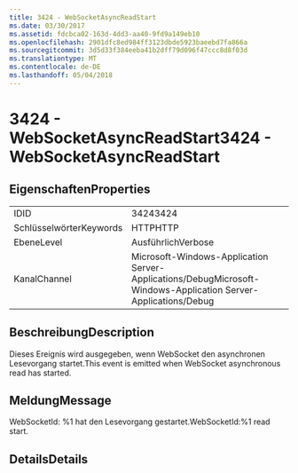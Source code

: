 ```yaml
---
title: 3424 - WebSocketAsyncReadStart
ms.date: 03/30/2017
ms.assetid: fdcbca02-163d-4dd3-aa40-9fd9a149eb10
ms.openlocfilehash: 2901dfc8ed984ff3123dbde5923baeebd7fa866a
ms.sourcegitcommit: 3d5d33f384eeba41b2dff79d096f47ccc8d8f03d
ms.translationtype: MT
ms.contentlocale: de-DE
ms.lasthandoff: 05/04/2018
---
```

# <a name="3424---websocketasyncreadstart"></a><span data-ttu-id="09347-102">3424 - WebSocketAsyncReadStart</span><span class="sxs-lookup"><span data-stu-id="09347-102">3424 - WebSocketAsyncReadStart</span></span>
## <a name="properties"></a><span data-ttu-id="09347-103">Eigenschaften</span><span class="sxs-lookup"><span data-stu-id="09347-103">Properties</span></span>  
  
|||  
|-|-|  
|<span data-ttu-id="09347-104">ID</span><span class="sxs-lookup"><span data-stu-id="09347-104">ID</span></span>|<span data-ttu-id="09347-105">3424</span><span class="sxs-lookup"><span data-stu-id="09347-105">3424</span></span>|  
|<span data-ttu-id="09347-106">Schlüsselwörter</span><span class="sxs-lookup"><span data-stu-id="09347-106">Keywords</span></span>|<span data-ttu-id="09347-107">HTTP</span><span class="sxs-lookup"><span data-stu-id="09347-107">HTTP</span></span>|  
|<span data-ttu-id="09347-108">Ebene</span><span class="sxs-lookup"><span data-stu-id="09347-108">Level</span></span>|<span data-ttu-id="09347-109">Ausführlich</span><span class="sxs-lookup"><span data-stu-id="09347-109">Verbose</span></span>|  
|<span data-ttu-id="09347-110">Kanal</span><span class="sxs-lookup"><span data-stu-id="09347-110">Channel</span></span>|<span data-ttu-id="09347-111">Microsoft-Windows-Application Server-Applications/Debug</span><span class="sxs-lookup"><span data-stu-id="09347-111">Microsoft-Windows-Application Server-Applications/Debug</span></span>|  
  
## <a name="description"></a><span data-ttu-id="09347-112">Beschreibung</span><span class="sxs-lookup"><span data-stu-id="09347-112">Description</span></span>  
 <span data-ttu-id="09347-113">Dieses Ereignis wird ausgegeben, wenn WebSocket den asynchronen Lesevorgang startet.</span><span class="sxs-lookup"><span data-stu-id="09347-113">This event is emitted when WebSocket asynchronous read has started.</span></span>  
  
## <a name="message"></a><span data-ttu-id="09347-114">Meldung</span><span class="sxs-lookup"><span data-stu-id="09347-114">Message</span></span>  
 <span data-ttu-id="09347-115">WebSocketId: %1 hat den Lesevorgang gestartet.</span><span class="sxs-lookup"><span data-stu-id="09347-115">WebSocketId:%1 read start.</span></span>  
  
## <a name="details"></a><span data-ttu-id="09347-116">Details</span><span class="sxs-lookup"><span data-stu-id="09347-116">Details</span></span>
